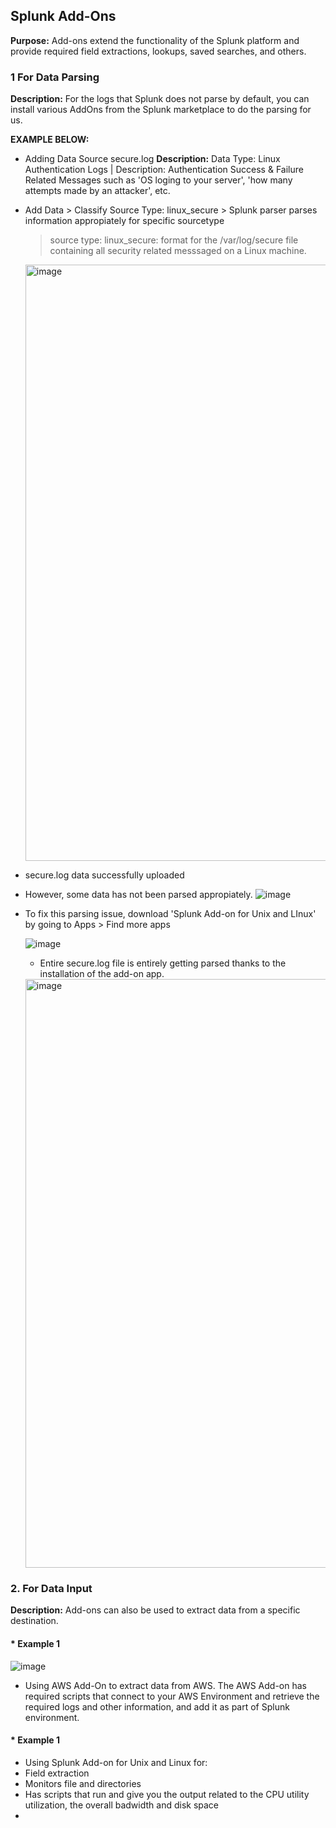 ## Splunk Add-Ons

**Purpose:** Add-ons extend the functionality of the Splunk platform and provide required field extractions, lookups, saved searches, and others.

### 1 For Data Parsing

**Description:** For the logs that Splunk does not parse by default, you can install various AddOns from the Splunk marketplace to do the parsing for us.

**EXAMPLE BELOW:**

* Adding Data Source secure.log
**Description:** Data Type: Linux Authentication Logs | Description: Authentication Success & Failure Related Messages such as 'OS loging to your server', 'how many attempts made by an attacker', etc.

* Add Data > Classify Source Type: linux_secure > Splunk parser parses information appropiately for specific sourcetype

  > source type: linux_secure: format for the /var/log/secure file containing all security related messsaged on a Linux machine.
  
  <img width="954" alt="image" src="https://github.com/user-attachments/assets/7a0d9fd1-a556-432e-8b8f-75014bdfc0c9" />

* secure.log data successfully uploaded
* However, some data has not been parsed appropiately.
  ![image](https://github.com/user-attachments/assets/e3fd4bc5-f084-48ea-8b9c-c8a65c34ec79)

* To fix this parsing issue, download 'Splunk Add-on for Unix and LInux' by going to Apps > Find more apps

  ![image](https://github.com/user-attachments/assets/773f211f-adbf-4d96-89f4-65a035034350)

  * Entire secure.log file is entirely getting parsed thanks to the installation of the add-on app.
  <img width="942" alt="image" src="https://github.com/user-attachments/assets/57382911-656a-4015-870a-0d421456bbbe" />
  
### 2. For Data Input

**Description:** Add-ons can also be used to extract data from a specific destination.

#### * **Example 1** 

![image](https://github.com/user-attachments/assets/442c8556-6803-4e74-ad18-4dc5adecdfea)

* Using AWS Add-On to extract data from AWS. The AWS Add-on has required scripts that connect to your AWS Environment and retrieve the required logs and other information, and add it as part of Splunk environment. 

#### * **Example 1** 
* Using Splunk Add-on for Unix and Linux for:
* Field extraction
* Monitors file and directories
* Has scripts that run and give you the output related to the CPU utility utilization, the overall badwidth and disk space
* 
